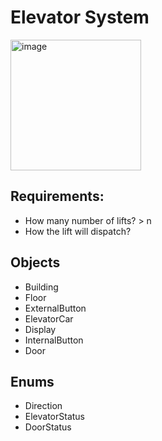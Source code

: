 # Elevator System

<img width="209" alt="image" src="https://github.com/user-attachments/assets/d10266ef-47a6-48ab-a383-bb487c69b562">


## Requirements:
- How many number of lifts? > n
- How the lift will dispatch?


## Objects
- Building
- Floor
- ExternalButton
- ElevatorCar
- Display
- InternalButton
- Door

## Enums
- Direction
- ElevatorStatus
- DoorStatus


